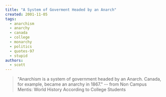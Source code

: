 ```yaml
---
title: "A System of Goverment Headed by an Anarch"
created: 2001-11-05
tags:
  - anarchism
  - anarchy
  - canada
  - college
  - monarchy
  - politics
  - quotes-97
  - stupid
authors:
  - scott
---
```


> "Anarchism is a system of government headed by an Anarch. Canada, for example, became an anarchy in 1867." \-- from Non Campus Mentis: World History According to College Students
